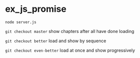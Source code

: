 # ex_js_promise

`node server.js`

`git checkout master` show chapters after all have done loading

`git checkout better` load and show by sequence

`git checkout even-better` load at once and show progressively
